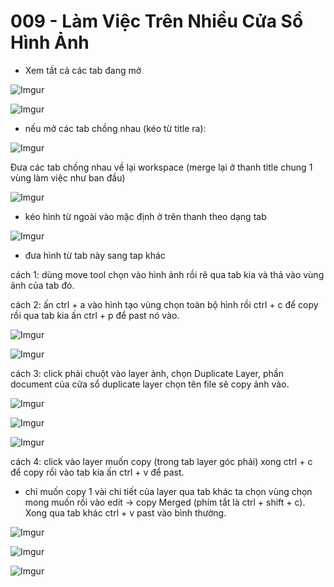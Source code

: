 # 009 - Làm Việc Trên Nhiều Cửa Sổ Hình Ảnh  

* Xem tất cả các tab đang mở

![Imgur](https://i.imgur.com/ozHYR9T.png)  

![Imgur](https://i.imgur.com/2CSDezO.png)  

* nếu mở các tab chồng nhau (kéo từ title ra):

![Imgur](https://i.imgur.com/qo7YfnI.png) 

Đưa các tab chồng nhau về lại workspace (merge lại ở thanh title chung 1 vùng làm việc như ban đầu)

![Imgur](https://i.imgur.com/QsxUXaf.png)  

* kéo hình từ ngoài vào mặc định ở trên thanh theo dạng tab 

![Imgur](https://i.imgur.com/jqw5qVn.png)  

* đưa hình từ tab này sang tap khác

cách 1: dùng move tool chọn vào hình ảnh rồi rê qua tab kia và thả vào vùng ảnh của tab đó.

cách 2: ấn ctrl + a vào hình tạo vùng chọn toàn bộ hình rồi ctrl + c để copy rồi qua tab kia ấn ctrl + p để past nó vào.

![Imgur](https://i.imgur.com/RjlCNzc.png)

![Imgur](https://i.imgur.com/2kVPz40.png)

cách 3: click phải chuột vào layer ảnh, chọn Duplicate Layer, phần document của cửa sổ duplicate layer chọn tên file sẽ copy ảnh vào.

![Imgur](https://i.imgur.com/a5513wd.png)  

![Imgur](https://i.imgur.com/DzuvTAi.png)  

![Imgur](https://i.imgur.com/UcOyUxw.png)  

cách 4: click vào layer muốn copy (trong tab layer góc phải) xong ctrl + c để copy rồi vào tab kia ấn ctrl + v để past.

* chỉ muốn copy 1 vài chi tiết của layer qua tab khác ta chọn vùng chọn mong muốn rồi vào edit -> copy Merged (phím tắt là ctrl + shift + c). Xong qua tab khác ctrl + v past vào bình thường.

![Imgur](https://i.imgur.com/d9R58jV.png)  

![Imgur](https://i.imgur.com/sPCH9k1.png)  

![Imgur](https://i.imgur.com/2fSvNhj.png)